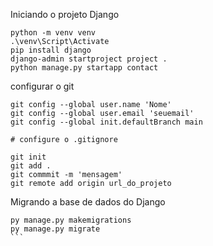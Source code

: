 Iniciando o projeto Django
```
python -m venv venv
.\venv\Script\Activate
pip install django
django-admin startproject project .
python manage.py startapp contact
```


configurar o git
```
git config --global user.name 'Nome'
git config --global user.email 'seuemail'
git config --global init.defaultBranch main

# configure o .gitignore

git init
git add .
git commmit -m 'mensagem'
git remote add origin url_do_projeto
```


Migrando a base de dados do Django
````
py manage.py makemigrations
py manage.py migrate
```